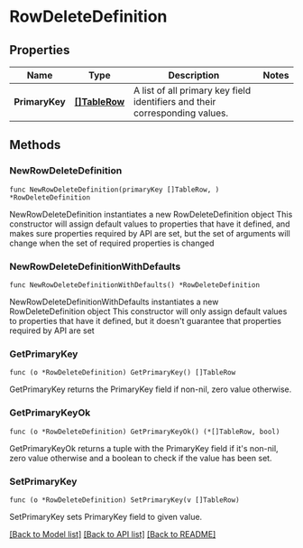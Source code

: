 # RowDeleteDefinition

## Properties

Name | Type | Description | Notes
------------ | ------------- | ------------- | -------------
**PrimaryKey** | [**[]TableRow**](TableRow.md) | A list of all primary key field identifiers and their corresponding values. | 

## Methods

### NewRowDeleteDefinition

`func NewRowDeleteDefinition(primaryKey []TableRow, ) *RowDeleteDefinition`

NewRowDeleteDefinition instantiates a new RowDeleteDefinition object
This constructor will assign default values to properties that have it defined,
and makes sure properties required by API are set, but the set of arguments
will change when the set of required properties is changed

### NewRowDeleteDefinitionWithDefaults

`func NewRowDeleteDefinitionWithDefaults() *RowDeleteDefinition`

NewRowDeleteDefinitionWithDefaults instantiates a new RowDeleteDefinition object
This constructor will only assign default values to properties that have it defined,
but it doesn't guarantee that properties required by API are set

### GetPrimaryKey

`func (o *RowDeleteDefinition) GetPrimaryKey() []TableRow`

GetPrimaryKey returns the PrimaryKey field if non-nil, zero value otherwise.

### GetPrimaryKeyOk

`func (o *RowDeleteDefinition) GetPrimaryKeyOk() (*[]TableRow, bool)`

GetPrimaryKeyOk returns a tuple with the PrimaryKey field if it's non-nil, zero value otherwise
and a boolean to check if the value has been set.

### SetPrimaryKey

`func (o *RowDeleteDefinition) SetPrimaryKey(v []TableRow)`

SetPrimaryKey sets PrimaryKey field to given value.



[[Back to Model list]](../README.md#documentation-for-models) [[Back to API list]](../README.md#documentation-for-api-endpoints) [[Back to README]](../README.md)


